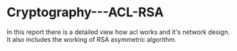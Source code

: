# Cryptography---ACL-RSA

In this report there is a detailed view how acl works and it's network design.
It also includes the working of RSA asymmetric algorithm.
